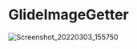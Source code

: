 # GlideImageGetter

![Screenshot_20220303_155750](https://user-images.githubusercontent.com/29930308/156548842-a475e911-2b0b-4640-9997-3b7c41b20e63.png)
